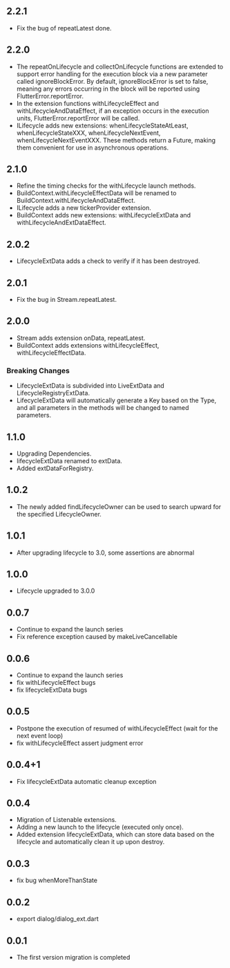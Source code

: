 ## 2.2.1

* Fix the bug of repeatLatest done.

## 2.2.0

* The repeatOnLifecycle and collectOnLifecycle functions are extended to support error handling for
  the execution block via a new parameter called ignoreBlockError.
  By default, ignoreBlockError is set to false, meaning any errors occurring in the block will be
  reported using FlutterError.reportError.
* In the extension functions withLifecycleEffect and withLifecycleAndDataEffect, if an exception
  occurs in the execution units, FlutterError.reportError will be called.
* ILifecycle adds new extensions: whenLifecycleStateAtLeast, whenLifecycleStateXXX,
  whenLifecycleNextEvent, whenLifecycleNextEventXXX. These methods return a Future<Cancellable>,
  making them convenient for use in asynchronous operations.

## 2.1.0

* Refine the timing checks for the withLifecycle launch methods.
* BuildContext.withLifecycleEffectData will be renamed to BuildContext.withLifecycleAndDataEffect.
* ILifecycle adds a new tickerProvider extension.
* BuildContext adds new extensions: withLifecycleExtData and withLifecycleAndExtDataEffect.

## 2.0.2

* LifecycleExtData adds a check to verify if it has been destroyed.

## 2.0.1

* Fix the bug in Stream.repeatLatest.

## 2.0.0

* Stream adds extension onData, repeatLatest.
* BuildContext adds extensions withLifecycleEffect, withLifecycleEffectData.

### Breaking Changes

* LifecycleExtData is subdivided into LiveExtData and LifecycleRegistryExtData.
* LifecycleExtData will automatically generate a Key based on the Type, and all parameters in the
  methods will be changed to named parameters.

## 1.1.0

* Upgrading Dependencies.
* lifecycleExtData renamed to extData.
* Added extDataForRegistry.

## 1.0.2

* The newly added findLifecycleOwner can be used to search upward for the specified LifecycleOwner.

## 1.0.1

* After upgrading lifecycle to 3.0, some assertions are abnormal

## 1.0.0

* Lifecycle upgraded to 3.0.0

## 0.0.7

* Continue to expand the launch series
* Fix reference exception caused by makeLiveCancellable

## 0.0.6

* Continue to expand the launch series
* fix withLifecycleEffect bugs
* fix lifecycleExtData bugs

## 0.0.5

* Postpone the execution of resumed of withLifecycleEffect (wait for the next event loop)
* fix withLifecycleEffect assert judgment error

## 0.0.4+1

* Fix lifecycleExtData automatic cleanup exception

## 0.0.4

* Migration of Listenable extensions.
* Adding a new launch to the lifecycle (executed only once).
* Added extension lifecycleExtData, which can store data based on the lifecycle and automatically
  clean it up upon destroy.

## 0.0.3

* fix bug whenMoreThanState

## 0.0.2

* export dialog/dialog_ext.dart

## 0.0.1

* The first version migration is completed

